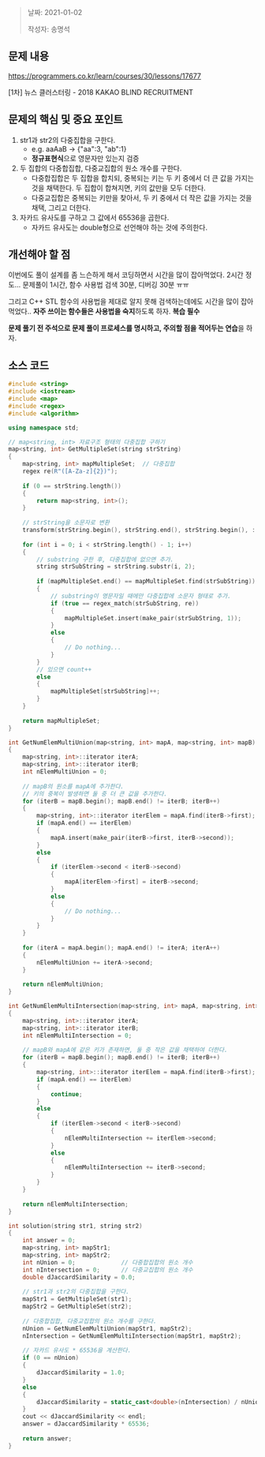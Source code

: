 > 날짜: 2021-01-02
>
> 작성자: 송명석

## 문제 내용

https://programmers.co.kr/learn/courses/30/lessons/17677

[1차] 뉴스 클러스터링 - 2018 KAKAO BLIND RECRUITMENT



## 문제의 핵심 및 중요 포인트

1. str1과 str2의 다중집합을 구한다. 
   - e.g. aaAaB -> {"aa":3, "ab":1}
   - **정규표현식**으로 영문자만 있는지 검증
2. 두 집합의 다중합집합, 다중교집합의 원소 개수를 구한다.
   - 다중합집합은 두 집합을 합치되, 중복되는 키는 두 키 중에서 더 큰 값을 가지는 것을 채택한다. 두 집합이 합쳐지면, 키의 값만을 모두 더한다.
   - 다중교집합은 중복되는 키만을 찾아서, 두 키 중에서 더 작은 값을 가지는 것을 채택, 그리고 더한다.
3. 자카드 유사도를 구하고 그 값에서 65536을 곱한다.
   - 자카드 유사도는 double형으로 선언해야 하는 것에 주의한다.



## 개선해야 할 점

이번에도 풀이 설계를 좀 느슨하게 해서 코딩하면서 시간을 많이 잡아먹었다. 2시간 정도... 문제풀이 1시간, 함수 사용법 검색 30분, 디버깅 30분 ㅠㅠ

그리고 C++ STL 함수의 사용법을 제대로 알지 못해 검색하는데에도 시간을 많이 잡아먹었다.. **자주 쓰이는 함수들은 사용법을 숙지**하도록 하자. **복습 필수**

**문제 풀기 전 주석으로 문제 풀이 프로세스를 명시하고, 주의할 점을 적어두는 연습**을 하자.



## 소스 코드

```c++
#include <string>
#include <iostream>
#include <map>
#include <regex>
#include <algorithm>

using namespace std;

// map<string, int> 자료구조 형태의 다중집합 구하기
map<string, int> GetMultipleSet(string strString)
{
    map<string, int> mapMultipleSet;  // 다중집합
    regex re(R"([A-Za-z]{2})");
    
    if (0 == strString.length())
    {
        return map<string, int>();
    }
    
    // strString을 소문자로 변환
    transform(strString.begin(), strString.end(), strString.begin(), ::tolower);
    
    for (int i = 0; i < strString.length() - 1; i++)
    {
        // substring 구한 후, 다중집합에 없으면 추가.
        string strSubString = strString.substr(i, 2);
        
        if (mapMultipleSet.end() == mapMultipleSet.find(strSubString))
        {
            // substring이 영문자일 때에만 다중집합에 소문자 형태로 추가.
            if (true == regex_match(strSubString, re))
            {
                mapMultipleSet.insert(make_pair(strSubString, 1));
            }
            else
            {
                // Do nothing...
            }
        }
        // 있으면 count++
        else
        {
            mapMultipleSet[strSubString]++;
        }
    }
    
    return mapMultipleSet;
}

int GetNumElemMultiUnion(map<string, int> mapA, map<string, int> mapB)
{
    map<string, int>::iterator iterA;
    map<string, int>::iterator iterB;
    int nElemMultiUnion = 0;
    
    // mapB의 원소를 mapA에 추가한다.
    // 키의 중복이 발생하면 둘 중 더 큰 값을 추가한다.
    for (iterB = mapB.begin(); mapB.end() != iterB; iterB++)
    {
        map<string, int>::iterator iterElem = mapA.find(iterB->first);
        if (mapA.end() == iterElem)
        {
            mapA.insert(make_pair(iterB->first, iterB->second));
        }
        else
        {
            if (iterElem->second < iterB->second)
            {
                mapA[iterElem->first] = iterB->second;
            }
            else
            {
                // Do nothing...
            }
        }
    }
    
    for (iterA = mapA.begin(); mapA.end() != iterA; iterA++)
    {
        nElemMultiUnion += iterA->second;
    }
    
    return nElemMultiUnion;
}

int GetNumElemMultiIntersection(map<string, int> mapA, map<string, int> mapB)
{
    map<string, int>::iterator iterA;
    map<string, int>::iterator iterB;
    int nElemMultiIntersection = 0;
    
    // mapB와 mapA에 같은 키가 존재하면, 둘 중 작은 값을 채택하여 더한다.
    for (iterB = mapB.begin(); mapB.end() != iterB; iterB++)
    {
        map<string, int>::iterator iterElem = mapA.find(iterB->first);
        if (mapA.end() == iterElem)
        {
            continue;
        }
        else
        {
            if (iterElem->second < iterB->second)
            {
                nElemMultiIntersection += iterElem->second;
            }
            else
            {
                nElemMultiIntersection += iterB->second;
            }
        }
    }
    
    return nElemMultiIntersection;
}

int solution(string str1, string str2)
{
    int answer = 0;
    map<string, int> mapStr1;
    map<string, int> mapStr2;
    int nUnion = 0;             // 다중합집합의 원소 개수
    int nIntersection = 0;      // 다중교집합의 원소 개수
    double dJaccardSimilarity = 0.0;
    
    // str1과 str2의 다중집합을 구한다.   
    mapStr1 = GetMultipleSet(str1);
    mapStr2 = GetMultipleSet(str2);
    
    // 다중합집합, 다중교집합의 원소 개수를 구한다.
    nUnion = GetNumElemMultiUnion(mapStr1, mapStr2);
    nIntersection = GetNumElemMultiIntersection(mapStr1, mapStr2);
    
    // 자카드 유사도 * 65536을 계산한다.
    if (0 == nUnion)
    {
        dJaccardSimilarity = 1.0;
    }
    else
    {
        dJaccardSimilarity = static_cast<double>(nIntersection) / nUnion;
    }
    cout << dJaccardSimilarity << endl;
    answer = dJaccardSimilarity * 65536;
    
    return answer;
}
```
